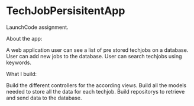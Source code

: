 # TechJobPersisitentApp

LaunchCode assignment.


About the app:

A web application user can see a list of pre stored techjobs on a database.
User can add new jobs to the database.
User can search techjobs using keywords.



What I build:

Build the different controllers for the according views.
Build all the models needed to store all the data for each techjob.
Build repositorys to retrieve and send data to the database.
